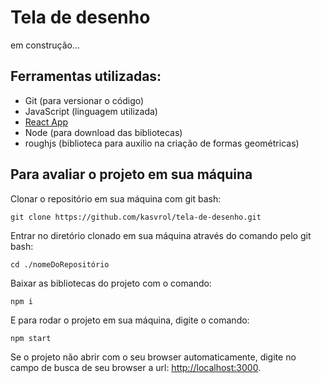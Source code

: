 # Tela de desenho

em construção...

## Ferramentas utilizadas:

-   Git (para versionar o código)
-   JavaScript (linguagem utilizada)
-   [React App](https://github.com/facebook/create-react-app)
-   Node (para download das bibliotecas)
-   roughjs (biblioteca para auxilio na criação de formas geométricas)

## Para avaliar o projeto em sua máquina

Clonar o repositório em sua máquina com git bash:

`git clone https://github.com/kasvrol/tela-de-desenho.git`

Entrar no diretório clonado em sua máquina através do comando pelo git bash:

`cd ./nomeDoRepositório`

Baixar as bibliotecas do projeto com o comando:

`npm i`

E para rodar o projeto em sua máquina, digite o comando:

`npm start`

Se o projeto não abrir com o seu browser automaticamente, digite no campo de busca de seu browser a url: [http://localhost:3000](http://localhost:3000).
